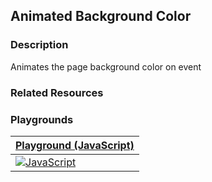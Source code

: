 [JavaScript]: https://img.shields.io/badge/JavaScript-%E2%9C%93-F7DF1E.svg?logo=JavaScript&logoColor=F7DF1E&labelColor=000000
        
[Playground (JavaScript)]: play.nativescript.org/?template=play-js&id=9WAYxz&v=2
        
## Animated Background Color

### Description
Animates the page background color on event

### Related Resources


### Playgrounds
| [Playground (JavaScript)] |
| --- |
| [![JavaScript]][Playground (JavaScript)] |
